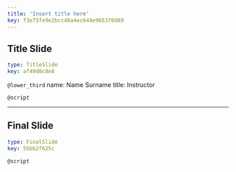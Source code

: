 ```yaml
---
title: 'Insert title here'
key: f3e75fe9e2bcc48a4ec644e965370d89
---
```


## Title Slide

```yaml
type: TitleSlide
key: af49d0c8e8
```

`@lower_third`
name: Name Surname
title: Instructor

`@script`


---

## Final Slide

```yaml
type: FinalSlide
key: 5bbb2f625c
```

`@script`
